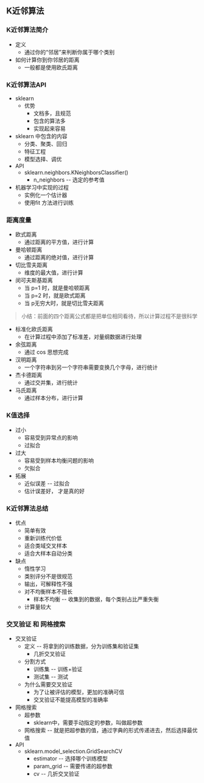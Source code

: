 ## K近邻算法

### K近邻算法简介

- 定义
  - 通过你的“邻居”来判断你属于哪个类别
- 如何计算你到你邻居的距离
  - 一般都是使用欧氏距离

### K近邻算法API

- sklearn
  - 优势
    - 文档多，且规范
    - 包含的算法多
    - 实现起来容易
- sklearn 中包含的内容
  - 分类、聚类、回归
  - 特征工程
  - 模型选择、调优
- API
  - sklearn.neighbors.KNeighborsClassifier()
    - n_neighbors  -- 选定的参考值
- 机器学习中实现的过程
  - 实例化一个估计器
  - 使用fit 方法进行训练

### 距离度量

- 欧式距离
  - 通过距离的平方值，进行计算
- 曼哈顿距离
  - 通过距离的绝对值，进行计算
- 切比雪夫距离
  - 维度的最大值，进行计算
- 闵可夫斯基距离
  - 当 p=1 时，就是曼哈顿距离
  - 当 p=2 时，就是欧式距离
  - 当 p无穷大时，就是切比雪夫距离

> 小结：前面的四个距离公式都是把单位相同看待，所以计算过程不是很科学

- 标准化欧氏距离
  - 在计算过程中添加了标准差，对量纲数据进行处理
- 余弦距离
  - 通过 cos 思想完成
- 汉明距离
  - 一个字符串到另一个字符串需要变换几个字母，进行统计
- 杰卡德距离
  - 通过交并集，进行统计
- 马氏距离
  - 通过样本分布，进行计算

### K值选择

- 过小
  - 容易受到异常点的影响
  - 过拟合
- 过大
  - 容易受到样本均衡问题的影响
  - 欠拟合
- 拓展
  - 近似误差  --  过拟合
  - 估计误差好， 才是真的好

### K近邻算法总结

- 优点
  - 简单有效
  - 重新训练代价低
  - 适合类域交叉样本
  - 适合大样本自动分类
- 缺点
  - 惰性学习
  - 类别评分不是很规范
  - 输出，可解释性不强
  - 对不均衡样本不擅长
    - 样本不均衡  -- 收集到的数据，每个类别占比严重失衡
  - 计算量较大

### 交叉验证 和 网格搜索

- 交叉验证
  - 定义 -- 将拿到的训练数据，分为训练集和验证集
    - 几折交叉验证
  - 分割方式
    - 训练集  -- 训练+验证
    - 测试集  -- 测试
  - 为什么需要交叉验证
    - 为了让被评估的模型，更加的准确可信
    - 交叉验证不能提高模型的准确率
- 网格搜索
  - 超参数
    - sklearn中，需要手动指定的参数，叫做超参数
  - 网格搜索 -- 就是把超参数的值，通过字典的形式传递进去，然后选择最优值
- API
  - sklearn.model_selection.GridSearchCV
    - estimator  --  选择哪个训练模型
    - param_grid  -- 需要传递的超参数
    - cv  -- 几折交叉验证
